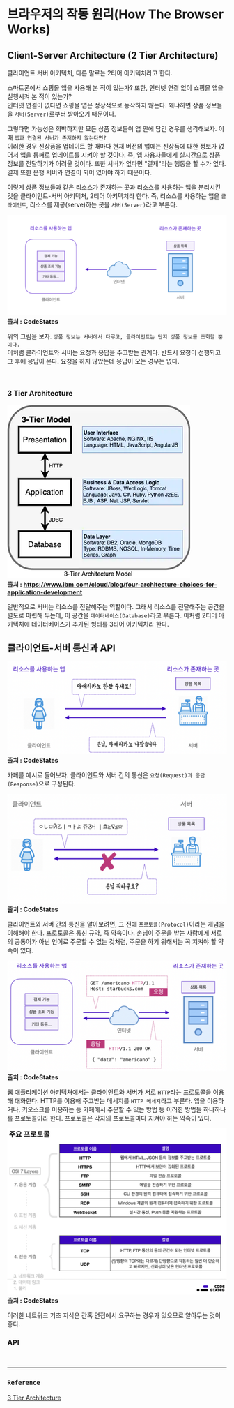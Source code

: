 # 브라우저의 작동 원리(How The Browser Works)

## Client-Server Architecture (2 Tier Architecture)
클라이언트 서버 아키텍처, 다른 말로는 2티어 아키텍처라고 한다.

스마트폰에서 쇼핑몰 앱을 사용해 본 적이 있는가? 또한, 인터넷 연결 없이 쇼핑몰 앱을 실행시켜 본 적이 있는가?  
인터넷 연결이 없다면 쇼핑몰 앱은 정상적으로 동작하지 않는다. 왜냐하면 상품 정보들을 `서버(Server)`로부터 받아오기 때문이다.

그렇다면 가능성은 희박하지만 모든 상품 정보들이 앱 안에 담긴 경우를 생각해보자. 이 때 `앱과 연결된 서버가 존재하지 않는다면?`  
이러한 경우 신상품을 업데이트 할 때마다 현재 버전의 앱에는 신상품에 대한 정보가 없어서 앱을 통째로 업데이트를 시켜야 할 것이다.
즉, 앱 사용자들에게 실시간으로 상품 정보를 전달하기가 어려울 것이다. 또한 서버가 없다면 "결제"라는 행동을 할 수가 없다. 결제 또한 은행 서버와 연결이 되어 있어야 하기 때문이다.

이렇게 상품 정보들과 같은 리소스가 존재하는 곳과 리소스를 사용하는 앱을 분리시킨 것을 클라이언트-서버 아키텍처, 2티어 아키텍처라 한다.
즉, 리소스를 사용하는 앱을 `클라이언트`, 리소스를 제공(serve)하는 곳을 `서버(Server)`라고 부른다.

![img.png](png/2%20Tier%20Architecture.png)
**출처 : CodeStates**

위의 그림을 보자. `상품 정보는 서버에서 다루고, 클라이언트는 단지 상품 정보를 조회할 뿐이다.`  
이처럼 클라이언트와 서버는 요청과 응답을 주고받는 관계다. 반드시 요청이 선행되고 그 후에 응답이 온다. 요청을 하지 않았는데 응답이 오는 경우는 없다.

<br>

### 3 Tier Architecture
![img_2.png](png/3%20Tier%20Architecture.png)  
**출처 : https://www.ibm.com/cloud/blog/four-architecture-choices-for-application-development**

일반적으로 서버는 리소스를 전달해주는 역할이다. 그래서 리소스를 전달해주는 공간을 별도로 마련해 두는데,
이 공간을 `데이터베이스(Database)`라고 부른다. 이처럼 2티어 아키텍처에 데이터베이스가 추가된 형태를 3티어 아키텍처라 한다.

## 클라이언트-서버 통신과 API

![](png/Client&Server.png)  
**출처 : CodeStates**

카페를 예시로 들어보자. 클라이언트와 서버 간의 통신은 `요청(Request)과 응답(Response)`으로 구성된다.

![](png/Protocol.png)  
**출처 : CodeStates**

클라이언트와 서버 간의 통신을 알아보려면, 그 전에 `프로토콜(Protocol)`이라는 개념을 이해해야 한다.
프로토콜은 통신 규약, 즉 약속이다. 손님이 주문을 받는 사람에게 서로의 공통어가 아닌 언어로 주문할 수 없는 것처럼, 주문을 하기 위해서는 꼭 지켜야 할 약속이 있다.

![](png/HTTPmessages.png)
**출처 : CodeStates**

웹 애플리케이션 아키텍처에서는 클라이언트와 서버가 서로 `HTTP`라는 프로토콜을 이용해 대화한다. HTTP를 이용해 주고받는 메세지를 `HTTP 메세지`라고 부른다.
앱을 이용하거나, 키오스크를 이용하는 등 카페에서 주문할 수 있는 방법 등 이러한 방법들 하나하나를 프로토콜이라 한다.
프로토콜은 각자의 프로토콜마다 지켜야 하는 약속이 있다.

![](png/majorProtocol.png)
**출처 : CodeStates**

이러한 네트워크 기초 지식은 간혹 면접에서 요구하는 경우가 있으므로 알아두는 것이 좋다.

### API


<br>

___
### `Reference`
[3 Tier Architecture][link]

[link]: https://www.ibm.com/kr-ko/cloud/learn/three-tier-architecture
